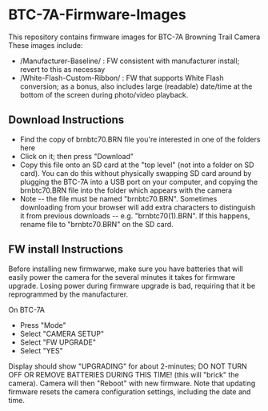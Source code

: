 # BTC-7A-Firmware-Images
This repository contains firmware images for BTC-7A Browning Trail Camera
These images include:
- /Manufacturer-Baseline/ : FW consistent with manufacturer install; revert to this as necessay
- /White-Flash-Custom-Ribbon/ : FW that supports White Flash conversion; as a bonus, also includes large (readable) date/time at the bottom of the screen during photo/video playback. 

## Download Instructions
- Find the copy of brnbtc70.BRN file you're interested in one of the folders here
- Click on it; then press "Download"
- Copy this file onto an SD card at the "top level" (not into a folder on SD card).  You can do this without physically swapping SD card around by plugging the BTC-7A into a USB port on your computer, and copying the brnbtc70.BRN file into the folder which appears with the camera
- Note -- the file must be named "brnbtc70.BRN".  Sometimes downloading from your browser will add extra characters to distinguish it from previous downloads -- e.g. "brnbtc70(1).BRN".  If this happens, rename file to "brnbtc70.BRN" on the SD card. 

## FW install Instructions

Before installing new firmwarwe, make sure you have batteries that will easily power the camera for the several minutes it takes for firmware upgrade. Losing power during firmware upgrade is bad, requiring that it be reprogrammed by the manufacturer.  

On BTC-7A
- Press "Mode" 
- Select "CAMERA SETUP"
- Select "FW UPGRADE"
- Select "YES"

Display should show "UPGRADING" for about 2-minutes; DO NOT TURN OFF OR REMOVE BATTERIES DURING THIS TIME! (this will "brick" the camera).  Camera will then "Reboot" with new firmware.
Note that updating firmware resets the camera configuration settings, including the date and time. 
